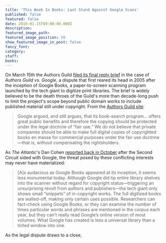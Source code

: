```yaml
---
title: 'This Week In Books: Last Stand Against Google Scans'
published: false
featured: false
date: 2016-01-15T09:00:00.000Z
description:
featured_image_path:
featured_image_position: 50
show_featured_image_in_post: false
fancy_font:
category:
staff:
books:
---
```



On March 15th the Authors Guild [filed its final reply brief](http://www.publishersweekly.com/pw/by-topic/digital/copyright/article/69676-after-latest-filings-google-case-now-in-supreme-court-s-hands.html) in the case of *Authors Guild vs. Google*, a dispute that first reared its head in 2005 after the inception of Google Books, a paper-to-screen scanning program launched by the tech giant to digitize print libraries. The brief is widely believed to be the death throes of the Guild's more than decade-long push to limit the project's scope beyond public domain works to include published material still under copyright. From the [Authors Guild site](https://www.authorsguild.org/where-we-stand/authors-guild-v-google/):

> Google argued, and still argues, that its book-search program... offers great public benefits and therefore the copying should be protected under the legal doctrine of “fair use.” We do not believe that private companies should be able to make full digital copies of copyrighted books en masse for commercial purposes under the fair use doctrine—that is, without compensating the rightsholders.

As *The Atlantic*'s Dan Cohen [reported back in October](http://www.theatlantic.com/technology/archive/2015/10/what-the-google-books-victory-means-for-readers-and-libraries/411910/) after the Second Circuit sided with Google, the threat posed by these conflicting interests may never have materialized:

> [A]s audacious as Google Books appeared at its inception, it seems less monumental today. Although Google did tip entire library shelves into the scanner without regard for copyright status—triggering an unsurprising revolt from authors and publishers—the tech giant only shows small “snippets” of in-copyright works. The full digitized books are walled-off, making only certain uses possible. Researchers can fact-check using Google Books, or they can examine the number of times particular words and phrases are mentioned in the corpus each year, but they can’t really read Google’s online version of most volumes. What Google has created is less a universal library than a tinted window into one.

As the legal dispute draws to a close,